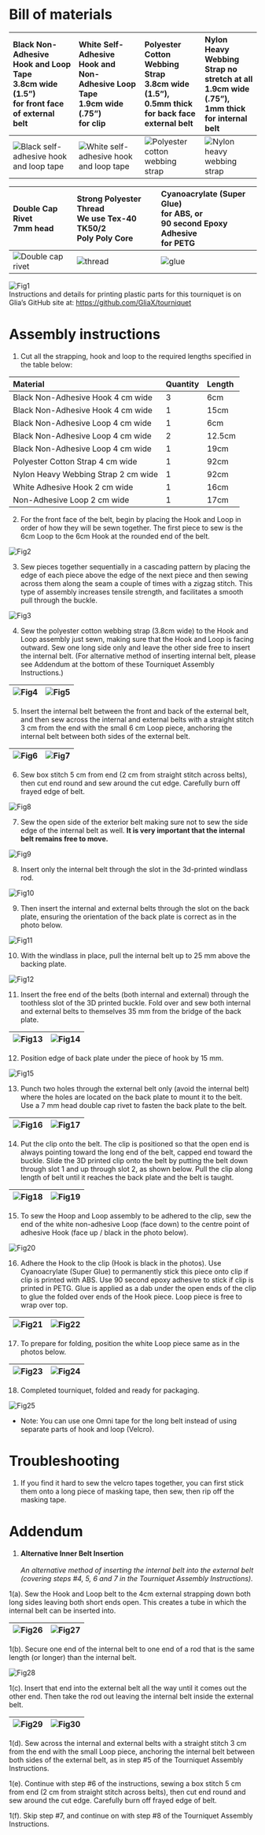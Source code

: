 # Bill of materials

|Black Non-Adhesive<br>Hook and Loop Tape<br>3.8cm wide (1.5”)<br>for front face<br>of external belt|White Self-Adhesive<br>Hook and Non-<br>Adhesive Loop Tape<br>1.9cm wide (.75”)<br>for clip|Polyester Cotton<br>Webbing Strap<br>3.8cm wide (1.5”),<br>0.5mm thick<br>for back face<br>external belt|Nylon Heavy Webbing<br>Strap **no stretch at all**<br>1.9cm wide (.75”),<br>1mm thick<br>for internal belt|
|:-------------------------|:-------------------------|:-------------------------|:-------------------------|
|![Black self-adhesive hook and loop tape](../assets/instructions/part1.jpg)|![White self-adhesive hook and loop tape](../assets/instructions/part2.jpg)|![Polyester cotton webbing strap](../assets/instructions/part3.jpg)|![Nylon heavy webbing strap](../assets/instructions/part4.jpg)|

|Double Cap Rivet<br>7mm head|Strong Polyester Thread<br>We use Tex-40 TK50/2<br>Poly Poly Core|Cyanoacrylate (Super Glue)<br>for ABS, or<br>90 second Epoxy Adhesive <br>for PETG|
|:-------------------------|:-------------------------|:-------------------------|
|![Double cap rivet](../assets/instructions/part5.jpg)|![thread](../assets/instructions/part7.png)|![glue](../assets/instructions/part8.jpg)|

![Fig1](../assets/instructions/fig1.jpg)
<br>Instructions and details for printing plastic parts for this tourniquet is on Glia’s GitHub site at:
https://github.com/GliaX/tourniquet

# Assembly instructions
1. Cut all the strapping, hook and loop to the required lengths specified in the table below:

|Material|Quantity|Length|
|:--------------------------------------|:-------------------------|:-------------------------|
|Black Non-Adhesive Hook 4 cm wide|3|6cm|
|Black Non-Adhesive Hook 4 cm wide|1|15cm|
|Black Non-Adhesive Loop 4 cm wide|1|6cm|
|Black Non-Adhesive Loop 4 cm wide|2|12.5cm|
|Black Non-Adhesive Loop 4 cm wide|1|19cm|
|Polyester Cotton Strap 4 cm wide|1|92cm|
|Nylon Heavy Webbing Strap 2 cm wide|1|92cm|
|White Adhesive Hook 2 cm wide|1|16cm|
|Non-Adhesive Loop 2 cm wide|1|17cm|


2. For the front face of the belt, begin by placing the Hook and Loop in order of how they will be sewn together. The first piece to sew is the 6cm Loop to the 6cm Hook at the rounded end of the belt.

![Fig2](../assets/instructions/fig2.png)


3. Sew pieces together sequentially in a cascading pattern by placing the edge of each piece above 	the edge of the next piece and then sewing across them along the seam a couple of times with a zigzag stitch. This type of assembly increases tensile strength, and facilitates a smooth pull through the buckle.

![Fig3](../assets/instructions/fig3.png)


4. Sew the polyester cotton webbing strap (3.8cm wide) to the Hook and Loop assembly just sewn, making sure that the Hook and Loop is facing outward. Sew one long side only and leave the 	other side free to insert the internal belt. (For alternative method of inserting internal belt, please see Addendum at the bottom of these Tourniquet Assembly Instructions.)

|![Fig4](../assets/instructions/fig4.jpg)|![Fig5](../assets/instructions/fig5.jpg)|
|:--------------------------------------|:-------------------------|


5. Insert the internal belt between the front and back of the external belt, and then sew across the 	internal and external belts with a straight stitch 3 cm from the end with the small 6 cm Loop 	piece, anchoring the internal belt between both sides of the external belt.

|![Fig6](../assets/instructions/fig6.png)|![Fig7](../assets/instructions/fig7.png)|
|:--------------------------------------|:-------------------------|


6. Sew box stitch 5 cm from end (2 cm from straight stitch across belts), then cut end round and 	sew around the cut edge. Carefully burn off frayed edge of belt.

![Fig8](../assets/instructions/fig8.png)


7. Sew the open side of the exterior belt making sure not to sew the side edge of the internal belt 	as well. **It is very important that the internal belt remains free to move.**

![Fig9](../assets/instructions/fig9.png)


8. Insert only the internal belt through the slot in the 3d-printed windlass rod.

![Fig10](../assets/instructions/fig10.jpg)


9. Then insert the internal and external belts through the slot on the back plate, ensuring the 	orientation of the back plate is correct as in the photo below.

![Fig11](../assets/instructions/fig11.jpg)


10. With the windlass in place, pull the internal belt up to 25 mm above the backing plate.

![Fig12](../assets/instructions/fig12.pg)


11. Insert the free end of the belts (both internal and external) through the toothless slot of the 3D printed buckle. Fold over and sew both internal and external belts to themselves 35 mm from the bridge of the back plate.

|![Fig13](../assets/instructions/fig13.png)|![Fig14](../assets/instructions/fig14.png)|
|:--------------------------------------|:-------------------------|


12. Position edge of back plate under the piece of hook by 15 mm.

![Fig15](../assets/instructions/fig15.jpg)


13. Punch two holes through the external belt only (avoid the internal belt) where the holes are 	located on the back plate to mount it to the belt. Use a 7 mm head double cap rivet to fasten the 	back plate to the belt.

|![Fig16](../assets/instructions/fig16.jpg)|![Fig17](../assets/instructions/fig17.jpg)|
|:--------------------------------------|:-------------------------|


14. Put the clip onto the belt. The clip is positioned so that the open end is always pointing toward 	the long end of the belt, capped end toward the buckle. Slide the 3D printed clip onto the belt by 	putting the belt down through slot 1 and up through slot 2, as shown below. Pull the clip along 	length of belt until it reaches the back plate and the belt is taught.

|![Fig18](../assets/instructions/fig18.png)|![Fig19](../assets/instructions/fig19.png)|
|:--------------------------------------|:-------------------------|


15. To sew the Hoop and Loop assembly to be adhered to the clip, sew the end of the white non-adhesive Loop (face down) to the centre point of adhesive Hook (face up / black in the photo below).

![Fig20](../assets/instructions/fig20.jpg)


16. Adhere the Hook to the clip (Hook is black in the photos). Use Cyanoacrylate (Super Glue) to 	permanently stick this piece onto clip if clip is printed with ABS. Use 90 second epoxy adhesive 	to stick if clip is printed in PETG. Glue is applied as a dab under the open ends of the clip to 	glue the folded over ends of the Hook piece. Loop piece is free to wrap over top.

|![Fig21](../assets/instructions/fig21.png)|![Fig22](../assets/instructions/fig22.png)|
|:--------------------------------------|:-------------------------|


17. To prepare for folding, position the white Loop piece same as in the photos below.

|![Fig23](../assets/instructions/fig23.png)|![Fig24](../assets/instructions/fig24.png)|
|:--------------------------------------|:-------------------------|


18. Completed tourniquet, folded and ready for packaging.

![Fig25](../assets/instructions/fig25.jpg)


* Note: You can use one Omni tape for the long belt instead of using separate parts of hook and loop (Velcro).
# Troubleshooting
1. If you find it hard to sew the velcro tapes together, you can first stick them onto a long piece of masking tape, then sew, then rip off the masking tape.
# Addendum
1. **Alternative Inner Belt Insertion**
<br><br>*An alternative method of inserting the internal belt into the external belt (covering steps #4, 5, 6 and 7 in the Tourniquet Assembly Instructions).*

1(a). Sew the Hook and Loop belt to the 4cm external strapping down both long sides leaving both short ends open. This creates a tube in which the internal belt can be inserted into.

|![Fig26](../assets/instructions/fig26.jpg)|![Fig27](../assets/instructions/fig27.jpg)|
|:--------------------------------------|:-------------------------|

1(b). Secure one end of the internal belt to one end of a rod that is the same length (or longer) than the internal belt.

![Fig28](../assets/instructions/fig28.jpg)

1(c). Insert that end into the external belt all the way until it comes out the other end. Then take the rod out leaving the internal belt inside the external belt.

|![Fig29](../assets/instructions/fig29.jpg)|![Fig30](../assets/instructions/fig30.jpg)|
|:--------------------------------------|:-------------------------|

1(d). Sew across the internal and external belts with a straight stitch 3 cm from the end with the small Loop piece, anchoring the internal belt between both sides 		of the external belt, as in step #5 of the Tourniquet Assembly Instructions.

1(e). Continue with step #6 of the instructions, sewing a box stitch 5 cm from end (2 cm from straight stitch across belts), then cut end round and sew around the 		cut edge. Carefully burn off frayed edge of belt.

1(f). Skip step #7, and continue on with step #8 of the Tourniquet Assembly	Instructions.

